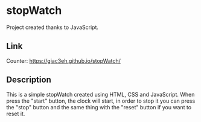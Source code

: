 # stopWatch
Project created thanks to JavaScript.

## Link
Counter: https://giac3eh.github.io/stopWatch/

## Description
This is a simple stopWatch created using HTML, CSS and JavaScript.
When press the "start" button, the clock will start, in order to stop it you can press the "stop" button and the same thing with the "reset" button if you want to reset it.
